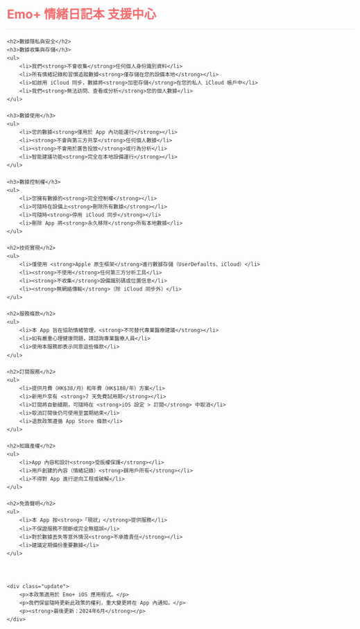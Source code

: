 <!DOCTYPE html>
<html lang="zh-Hant">
<head>
    <meta charset="UTF-8">
    <meta name="viewport" content="width=device-width, initial-scale=1.0">
    <title>Emo+ 情緒日記本 - 支援中心</title>
    <style>
        body {
            font-family: -apple-system, BlinkMacSystemFont, "Segoe UI", Roboto, Helvetica, Arial, sans-serif;
            line-height: 1.6;
            color: #333;
            max-width: 800px;
            margin: 0 auto;
            padding: 20px;
        }
        h1 {
            color: #ff6b6b;
            border-bottom: 2px solid #f0f0f0;
            padding-bottom: 10px;
        }
        h2 {
            color: #4dabf7;
            margin-top: 30px;
        }
        ul {
            padding-left: 20px;
        }
        li {
            margin-bottom: 8px;
        }
        .contact {
            background-color: #f8f9fa;
            padding: 15px;
            border-radius: 5px;
            margin-top: 30px;
        }
        .update {
            font-size: 0.9em;
            color: #666;
            text-align: right;
            margin-top: 40px;
        }
    </style>
</head>
<body>
    <h1>Emo+ 情緒日記本 支援中心</h1>

    <h2>數據隱私與安全</h2>
    <h3>數據收集與存儲</h3>
    <ul>
        <li>我們<strong>不會收集</strong>任何個人身份識別資料</li>
        <li>所有情緒記錄和習慣追蹤數據<strong>僅存儲在您的設備本地</strong></li>
        <li>如啟用 iCloud 同步，數據將<strong>加密存儲</strong>在您的私人 iCloud 帳戶中</li>
        <li>我們<strong>無法訪問、查看或分析</strong>您的個人數據</li>
    </ul>

    <h3>數據使用</h3>
    <ul>
        <li>您的數據<strong>僅用於 App 內功能運行</strong></li>
        <li><strong>不會與第三方共享</strong>任何個人數據</li>
        <li><strong>不會用於廣告投放</strong>或行為分析</li>
        <li>智能建議功能<strong>完全在本地設備運行</strong></li>
    </ul>

    <h3>數據控制權</h3>
    <ul>
        <li>您擁有數據的<strong>完全控制權</strong></li>
        <li>可隨時在設備上<strong>刪除所有數據</strong></li>
        <li>可隨時<strong>停用 iCloud 同步</strong></li>
        <li>刪除 App 將<strong>永久移除</strong>所有本地數據</li>
    </ul>

    <h2>技術實現</h2>
    <ul>
        <li>僅使用 <strong>Apple 原生框架</strong>進行數據存儲（UserDefaults、iCloud）</li>
        <li><strong>不使用</strong>任何第三方分析工具</li>
        <li><strong>不收集</strong>設備識別碼或位置信息</li>
        <li><strong>無網絡傳輸</strong>（除 iCloud 同步外）</li>
    </ul>

    <h2>服務條款</h2>
    <ul>
        <li>本 App 旨在協助情緒管理，<strong>不可替代專業醫療建議</strong></li>
        <li>如有嚴重心理健康問題，請諮詢專業醫療人員</li>
        <li>使用本服務即表示同意這些條款</li>
    </ul>

    <h2>訂閱服務</h2>
    <ul>
        <li>提供月費（HK$38/月）和年費（HK$188/年）方案</li>
        <li>新用戶享有 <strong>7 天免費試用期</strong></li>
        <li>訂閱將自動續期，可隨時在 <strong>iOS 設定 > 訂閱</strong> 中取消</li>
        <li>取消訂閱後仍可使用至當期結束</li>
        <li>退款政策遵循 App Store 條款</li>
    </ul>

    <h2>知識產權</h2>
    <ul>
        <li>App 內容和設計<strong>受版權保護</strong></li>
        <li>用戶創建的內容（情緒記錄）<strong>歸用戶所有</strong></li>
        <li>不得對 App 進行逆向工程或破解</li>
    </ul>

    <h2>免責聲明</h2>
    <ul>
        <li>本 App 按<strong>「現狀」</strong>提供服務</li>
        <li>不保證服務不間斷或完全無錯誤</li>
        <li>對於數據丟失等意外情況<strong>不承擔責任</strong></li>
        <li>建議定期備份重要數據</li>
    </ul>



    <div class="update">
        <p>本政策適用於 Emo+ iOS 應用程式。</p>
        <p>我們保留隨時更新此政策的權利，重大變更將在 App 內通知。</p>
        <p><strong>最後更新：2024年6月</strong></p>
    </div>
</body>
</html>
